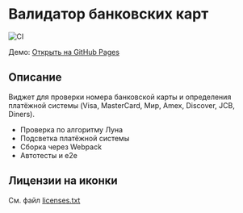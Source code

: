 # Валидатор банковских карт

![CI](https://github.com/RomanKarsunkinWebPS2005/cardvalidator/actions/workflows/web.yml/badge.svg)

Демо: [Открыть на GitHub Pages](https://RomanKarsunkinWebPS2005.github.io/cardvalidator/)

## Описание

Виджет для проверки номера банковской карты и определения платёжной системы (Visa, MasterCard, Мир, Amex, Discover, JCB, Diners).

- Проверка по алгоритму Луна
- Подсветка платёжной системы
- Сборка через Webpack
- Автотесты и e2e

## Лицензии на иконки
См. файл [licenses.txt](./licenses.txt)
